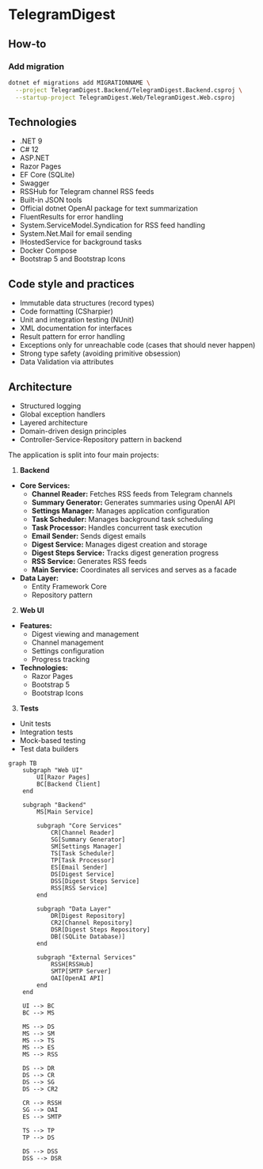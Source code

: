 # TelegramDigest

## How-to

### Add migration

```bash
dotnet ef migrations add MIGRATIONNAME \
  --project TelegramDigest.Backend/TelegramDigest.Backend.csproj \
  --startup-project TelegramDigest.Web/TelegramDigest.Web.csproj
````

## Technologies

- .NET 9
- C# 12
- ASP.NET
- Razor Pages
- EF Core (SQLite)
- Swagger
- RSSHub for Telegram channel RSS feeds
- Built-in JSON tools
- Official dotnet OpenAI package for text summarization
- FluentResults for error handling
- System.ServiceModel.Syndication for RSS feed handling
- System.Net.Mail for email sending
- IHostedService for background tasks
- Docker Compose
- Bootstrap 5 and Bootstrap Icons

## Code style and practices

- Immutable data structures (record types)
- Code formatting (CSharpier)
- Unit and integration testing (NUnit)
- XML documentation for interfaces
- Result pattern for error handling
- Exceptions only for unreachable code (cases that should never happen)
- Strong type safety (avoiding primitive obsession)
- Data Validation via attributes

## Architecture

- Structured logging
- Global exception handlers
- Layered architecture
- Domain-driven design principles
- Controller-Service-Repository pattern in backend

The application is split into four main projects:

1. **Backend**
- **Core Services:**
  - **Channel Reader:** Fetches RSS feeds from Telegram channels
  - **Summary Generator:** Generates summaries using OpenAI API
  - **Settings Manager:** Manages application configuration
  - **Task Scheduler:** Manages background task scheduling
  - **Task Processor:** Handles concurrent task execution
  - **Email Sender:** Sends digest emails
  - **Digest Service:** Manages digest creation and storage
  - **Digest Steps Service:** Tracks digest generation progress
  - **RSS Service:** Generates RSS feeds
  - **Main Service:** Coordinates all services and serves as a facade
- **Data Layer:**
  - Entity Framework Core
  - Repository pattern
2. **Web UI**
- **Features:**
  - Digest viewing and management
  - Channel management
  - Settings configuration
  - Progress tracking
- **Technologies:**
  - Razor Pages
  - Bootstrap 5
  - Bootstrap Icons
3. **Tests**
- Unit tests
- Integration tests
- Mock-based testing
- Test data builders

```mermaid
graph TB
    subgraph "Web UI"
        UI[Razor Pages]
        BC[Backend Client]
    end

    subgraph "Backend"
        MS[Main Service]
        
        subgraph "Core Services"
            CR[Channel Reader]
            SG[Summary Generator]
            SM[Settings Manager]
            TS[Task Scheduler]
            TP[Task Processor]
            ES[Email Sender]
            DS[Digest Service]
            DSS[Digest Steps Service]
            RSS[RSS Service]
        end

        subgraph "Data Layer"
            DR[Digest Repository]
            CR2[Channel Repository]
            DSR[Digest Steps Repository]
            DB[(SQLite Database)]
        end

        subgraph "External Services"
            RSSH[RSSHub]
            SMTP[SMTP Server]
            OAI[OpenAI API]
        end
    end

    UI --> BC
    BC --> MS
    
    MS --> DS
    MS --> SM
    MS --> TS
    MS --> ES
    MS --> RSS
    
    DS --> DR
    DS --> CR
    DS --> SG
    DS --> CR2
    
    CR --> RSSH
    SG --> OAI
    ES --> SMTP
    
    TS --> TP
    TP --> DS
    
    DS --> DSS
    DSS --> DSR
```
